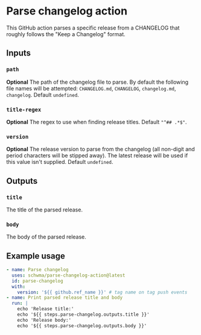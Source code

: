 # Parse changelog action

This GitHub action parses a specific release from a CHANGELOG that roughly follows the "Keep a Changelog" format.

## Inputs

### `path`

**Optional** The path of the changelog file to parse. By default the following file names will be attempted: `CHANGELOG.md`, `CHANGELOG`, `changelog.md`, `changelog`. Default `undefined`.

### `title-regex`

**Optional** The regex to use when finding release titles. Default `"^## .*$"`.

### `version`

**Optional** The release version to parse from the changelog (all non-digit and period characters will be stipped away). The latest release will be used if this value isn't supplied. Default `undefined`.

## Outputs

### `title`

The title of the parsed release.

### `body`

The body of the parsed release.

## Example usage

```yaml
- name: Parse changelog
  uses: schwma/parse-changelog-action@latest
  id: parse-changelog
  with:
    version: '${{ github.ref_name }}' # tag name on tag push events
- name: Print parsed release title and body
  run: |
    echo 'Release title:'
    echo '${{ steps.parse-changelog.outputs.title }}'
    echo 'Release body:'
    echo '${{ steps.parse-changelog.outputs.body }}'
```